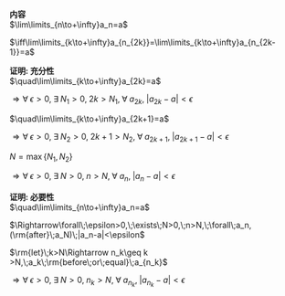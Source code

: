 **内容**  
$\lim\limits_{n\to+\infty}a_n=a$  
  
$\iff\lim\limits_{k\to+\infty}a_{n_{2k}}=\lim\limits_{k\to+\infty}a_{n_{2k-1}}=a$  
  
**证明: 充分性**  
$\quad\lim\limits_{k\to+\infty}a_{2k}=a$  
  
$\Rightarrow\forall\;\epsilon>0,\;\exists\;N_1>0,\;2k>N_1,\;\forall\;a_{2k},\;|a_{2k}-a|<\epsilon$  
  
$\quad\lim\limits_{k\to+\infty}a_{2k+1}=a$  
  
$\Rightarrow\forall\;\epsilon>0,\;\exists\;N_2>0,\;2k+1>N_2,\;\forall\;a_{2k+1},\;|a_{2k+1}-a|<\epsilon$  
  
$N=\max\{N_1,N_2\}$  
  
$\Rightarrow \forall\;\epsilon>0,\;\exists\;N>0,\;n>N,\;\forall\;a_n,\;|a_n-a|<\epsilon$  
  
**证明: 必要性**  
$\quad\lim\limits_{n\to+\infty}a_n=a$  
  
$\Rightarrow\forall\;\epsilon>0,\;\exists\;N>0,\;n>N,\;\forall\;a_n,(\rm{after}\;a_N)\;|a_n-a|<\epsilon$  
  
$\rm{let}\;k>N\Rightarrow n_k\geq k >N,\;a_k\;\rm{before\;or\;equal}\;a_{n_k}$  
  
$\Rightarrow\forall\;\epsilon>0,\;\exists\;N>0,\;n_k>N,\;\forall\;a_{n_k},\;|a_{n_k}-a|<\epsilon$  
